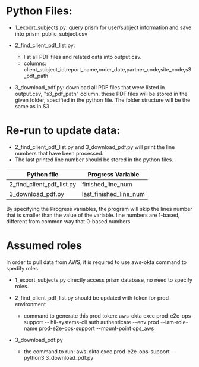 # Python Files:

* 1_export_subjects.py:
query prism for user/subject information and save into prism_public_subject.csv

* 2_find_client_pdf_list.py:
  - list all PDF files and related data into output.csv.
  - columns: client_subject_id,report_name,order_date,partner_code,site_code,s3_pdf_path


* 3_download_pdf.py:
download all PDF files that were listed in output.csv, "s3_pdf_path" column.
these PDF files will be stored in the given folder, specified in the python file.
The folder structure will be the same as in S3



# Re-run to update data:
* 2_find_client_pdf_list.py and 3_download_pdf.py will print the line numbers that have been processed.
* The last printed line number should be stored in the python files.

| Python file               | Progress Variable |
| --------------------------| ----------------- |
| 2_find_client_pdf_list.py | finished_line_num |
| 3_download_pdf.py         | last_finished_line_num |

By specifying the Progress variables, the program will skip the lines number that is smaller than the value of the variable. line numbers are 1-based, different from common way that 0-based numbers.

# Assumed roles
In order to pull data from AWS, it is required to use aws-okta command to spedify roles.

*  1_export_subjects.py directly access prism database, no need to specify roles.

* 2_find_client_pdf_list.py should be updated with token for prod environment
  * command to generate this prod token:
  aws-okta exec prod-e2e-ops-support  -- hli-systems-cli auth authenticate --env prod --iam-role-name prod-e2e-ops-support   --mount-point ops_aws

* 3_download_pdf.py
  * the command to run:
  aws-okta exec prod-e2e-ops-support -- python3 3_download_pdf.py